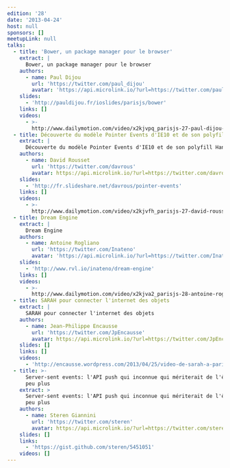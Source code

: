 ```yaml
---
edition: '28'
date: '2013-04-24'
host: null
sponsors: []
meetupLink: null
talks:
  - title: 'Bower, un package manager pour le browser'
    extract: |
      Bower, un package manager pour le browser
    authors:
      - name: Paul Dijou
        url: 'https://twitter.com/paul_dijou'
        avatar: 'https://api.microlink.io/?url=https://twitter.com/paul_dijou&embed=image.url'
    slides:
      - 'http://pauldijou.fr/ioslides/parisjs/bower'
    links: []
    videos:
      - >-
        http://www.dailymotion.com/video/x2kjvpq_parisjs-27-paul-dijou-bower-un-package-manager-pour-le-browser_webcam
  - title: Découverte du modèle Pointer Events d'IE10 et de son polyfill HandJS
    extract: |
      Découverte du modèle Pointer Events d'IE10 et de son polyfill HandJS
    authors:
      - name: David Rousset
        url: 'https://twitter.com/davrous'
        avatar: https://api.microlink.io/?url=https://twitter.com/davrous&embed=image.url
    slides:
      - 'http://fr.slideshare.net/davrous/pointer-events'
    links: []
    videos:
      - >-
        http://www.dailymotion.com/video/x2kjvfh_parisjs-27-david-rousset-decouverte-du-modele-pointer-events-d-ie10-et-de-son-polyfill-handjs_webcam
  - title: Dream Engine
    extract: |
      Dream Engine
    authors:
      - name: Antoine Rogliano
        url: 'https://twitter.com/Inateno'
        avatar: 'https://api.microlink.io/?url=https://twitter.com/Inateno&embed=image.url'
    slides:
      - 'http://www.rvl.io/inateno/dream-engine'
    links: []
    videos:
      - >-
        http://www.dailymotion.com/video/x2kjva2_parisjs-28-antoine-rogliano-dream-engine_webcam
  - title: SARAH pour connecter l'internet des objets
    extract: |
      SARAH pour connecter l'internet des objets
    authors:
      - name: Jean-Philippe Encausse
        url: 'https://twitter.com/JpEncausse'
        avatar: https://api.microlink.io/?url=https://twitter.com/JpEncausse&embed=image.url
    slides: []
    links: []
    videos:
      - 'http://encausse.wordpress.com/2013/04/25/video-de-sarah-a-parisjs-28/'
  - title: >-
      Server-sent events: l'API push qui inconnue qui mériterait de l'être un
      peu plus
    extract: >
      Server-sent events: l'API push qui inconnue qui mériterait de l'être un
      peu plus
    authors:
      - name: Steren Giannini
        url: 'https://twitter.com/steren'
        avatar: https://api.microlink.io/?url=https://twitter.com/steren&embed=image.url
    slides: []
    links:
      - 'https://gist.github.com/steren/5451051'
    videos: []
---
```

